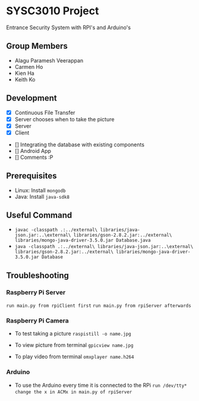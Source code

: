 # SYSC3010 Project
Entrance Security System with RPI's and Arduino's

## Group Members
- Alagu Paramesh Veerappan
- Carmen Ho
- Kien Ha
- Keith Ko

## Development
- [x] Continuous File Transfer
- [x] Server chooses when to take the picture
- [x] Server
- [x] Client
- [] Integrating the database with existing components
- [] Android App
- [] Comments :P

## Prerequisites

* Linux: Install `mongodb`
* Java: Install `java-sdk8`

## Useful Command

* `javac -classpath .:../external\ libraries/java-json.jar:..\external\
  libraries/gson-2.8.2.jar:../external\
  libraries/mongo-java-driver-3.5.0.jar Database.java`
* `java -classpath .:../external\ libraries/java-json.jar:..\external\ 
  libraries/gson-2.8.2.jar:../external\
  libraries/mongo-java-driver-3.5.0.jar Database`


## Troubleshooting
### Raspberry Pi Server
`run main.py from rpiClient first`
`run main.py from rpiServer afterwards`

### Raspberry Pi Camera

* To test taking a picture
`raspistill -o name.jpg`

* To view picture from terminal
`gpicview name.jpg`

* To play video from terminal
`omxplayer name.h264`

### Arduino
* To use the Arduino every time it is connected to the RPi
`run /dev/tty*`
`change the x in ACMx in main.py of rpiServer`
